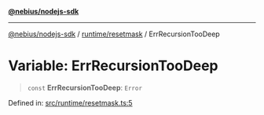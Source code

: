 [**@nebius/nodejs-sdk**](../../../README.md)

---

[@nebius/nodejs-sdk](../../../README.md) / [runtime/resetmask](../README.md) / ErrRecursionTooDeep

# Variable: ErrRecursionTooDeep

> `const` **ErrRecursionTooDeep**: `Error`

Defined in: [src/runtime/resetmask.ts:5](https://github.com/nebius/nodejs-sdk/blob/2ec552fb564ad8fdbf78c4eb6e73ce9101501e8a/src/runtime/resetmask.ts#L5)
